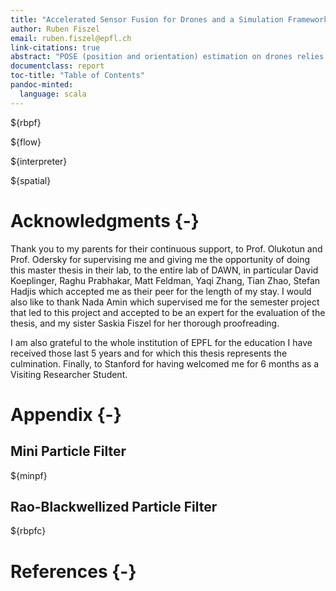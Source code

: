 ```yaml
---
title: "Accelerated Sensor Fusion for Drones and a Simulation Framework for Spatial"
author: Ruben Fiszel
email: ruben.fiszel@epfl.ch
link-citations: true
abstract: "POSE (position and orientation) estimation on drones relies on fusion of its different sensors. The complexity of this task is to provide a good estimation in real-time. We have developed a novel application of an asynchronous Rao-Blackwellized Particle Filter and its implementation on hardware with the Spatial language. We have also built a new development tool: scala-flow, a data-flow simulation tool inspired by Simulink with a Spatial integration. Finally, we have built an interpreter for the Spatial language which made possible the integration of Spatial in scala-flow."
documentclass: report
toc-title: "Table of Contents"
pandoc-minted:
  language: scala
---
```



${rbpf}


${flow}


${interpreter}


${spatial}


# Acknowledgments {-}

Thank you to my parents for their continuous support, to Prof. Olukotun and Prof. Odersky for supervising me and giving me the opportunity of doing this master thesis in their lab, to the entire lab of DAWN, in particular David Koeplinger, Raghu Prabhakar, Matt Feldman, Yaqi Zhang, Tian Zhao, Stefan Hadjis which accepted me as their peer for the length of my stay. I would also like to thank Nada Amin which supervised me for the semester project that led to this project and accepted to be an expert for the evaluation of the thesis, and my sister Saskia Fiszel for her thorough proofreading.

I am also grateful to the whole institution of EPFL for the education I have received those last 5 years and for which this thesis represents the culmination. Finally, to Stanford for having welcomed me for 6 months as a Visiting Researcher Student.

# Appendix {-}

## Mini Particle Filter

${minpf}

## Rao-Blackwellized Particle Filter

${rbpfc}

# References {-}


